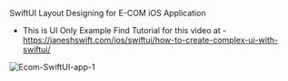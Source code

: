 SwiftUI Layout Designing for E-COM iOS Application
- This is UI Only Example 
Find Tutorial for this video at - https://janeshswift.com/ios/swiftui/how-to-create-complex-ui-with-swiftui/


![Ecom-SwiftUI-app-1](https://user-images.githubusercontent.com/27758352/187196323-73de8806-0a8a-42a8-9be6-ad3073ce97f2.png)
